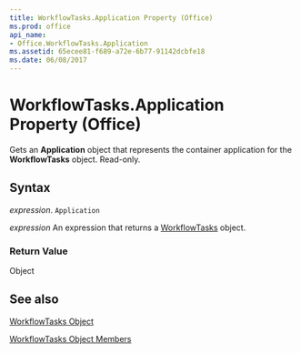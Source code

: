 ```yaml
---
title: WorkflowTasks.Application Property (Office)
ms.prod: office
api_name:
- Office.WorkflowTasks.Application
ms.assetid: 65ecee81-f689-a72e-6b77-91142dcbfe18
ms.date: 06/08/2017
---
```



# WorkflowTasks.Application Property (Office)

Gets an  **Application** object that represents the container application for the **WorkflowTasks** object. Read-only.


## Syntax

 _expression_. `Application`

 _expression_ An expression that returns a [WorkflowTasks](./Office.WorkflowTasks.md) object.


### Return Value

Object


## See also


[WorkflowTasks Object](Office.WorkflowTasks.md)



[WorkflowTasks Object Members](./overview/workflowtasks-members-office.md)

